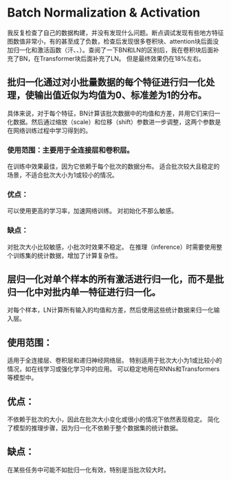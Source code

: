 # Batch Normalization & Activation
我反复检查了自己的数据构建，并没有发现什么问题。断点调试发现有些地方特征图数值非常小，有的甚至成了负数，检查后发现很多卷积块、attention块后面没加归一化和激活函数（汗、、）。查阅了一下BN和LN的区别后，我在卷积块后面补充了BN，在Transformer块后面补充了LN。
但是最终效果仍在18%左右。


## 批归一化通过对小批量数据的每个特征进行归一化处理，使输出值近似为均值为0、标准差为1的分布。
具体来说，对于每个特征，BN计算该批次数据中的均值和方差，并用它们来归一化数据。然后通过缩放（scale）和位移（shift）参数进一步调整，这两个参数是在网络训练过程中学习得到的。
### 使用范围：主要用于全连接层和卷积层。
在训练中效果最佳，因为它依赖于每个批次的数据分布。
适合批次较大且稳定的场景，不适合批次大小为1或较小的情况。
### 优点：
可以使用更高的学习率，加速网络训练。
对初始化不那么敏感。
### 缺点：
对批次大小比较敏感，小批次时效果不稳定。
在推理（inference）时需要使用整个训练集的统计数据，增加了计算复杂性。
## 层归一化对单个样本的所有激活进行归一化，而不是批归一化中对批内单一特征进行归一化。
对每个样本，LN计算所有输入的均值和方差，然后使用这些统计数据来归一化输入层。
## 使用范围：
适用于全连接层、卷积层和递归神经网络层。
特别适用于批次大小为1或比较小的情况，如在线学习或强化学习中的应用。
可以稳定地用在RNNs和Transformers等模型中。
## 优点：
不依赖于批次的大小，因此在批次大小变化或很小的情况下依然表现稳定。
简化了模型的推理步骤，因为归一化不依赖于整个数据集的统计数据。
## 缺点：
在某些任务中可能不如批归一化有效，特别是当批次较大时。
